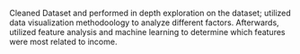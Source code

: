 Cleaned Dataset and performed in depth exploration on the dataset; utilized data visualization methodoology to analyze different factors. 
Afterwards, utilized feature analysis and machine learning to determine which features were most related to income. 
